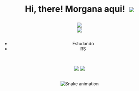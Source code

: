 <h1 align="center">
  <br>Hi, there! Morgana aqui! ️
  
  <img src="https://c.tenor.com/P5DB2iGAecsAAAAj/peach-cat.gif" width="height: 39; position: center;">
   
<img src="https://media.tenor.com/6HNiHsjPZOgAAAAC/ghibli-thats-me.gif" width="height: 39; position: center;">  <br>
<img src="https://media.tenor.com/hNvii3zYOggAAAAC/rock-lee-drunken-jutsu.gif" width="height: 39; position: center;">  <br>
  

</h1>
<div align="center">
 
- Estudando 
- RS
  </div>
  <br>
  <br>
<div align="center">
  <a href="https://github.com/morganaschneider"><img src="https://img.shields.io/badge/GitHub-100000?style=for-the-badge&logo=github&logoColor=white"></a>
  <a href="mailto:morganaschneeider@gmail.com"><img src="https://img.shields.io/badge/Gmail-D14836?style=for-the-badge&logo=gmail&logoColor=white"></a>
</div>
<br>
<div align="center">
  
  ![Snake animation](https://github.com/danielbped/danielbped/blob/output/github-contribution-grid-snake.svg)
  
</div>
